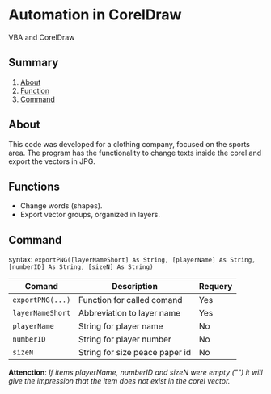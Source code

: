 # Automation in CorelDraw
VBA and CorelDraw

## Summary
1. [About](#about)
2. [Function](#function)
3. [Command](#command)

<div id="about" />

## About
This code was developed for a clothing company, focused on the sports area. The program has the functionality to change texts inside the corel and export the vectors in JPG.

<div id="function" />

## Functions

- Change words (shapes).
- Export vector groups, organized in layers.

<div id="command" />

## Command
syntax: ```exportPNG([layerNameShort] As String, [playerName] As String, [numberID] As String, [sizeN] As String)```

|Comand|Description|Requery|
| ---------- | ---------- | ---------- |
| ``exportPNG(...)`` | Function for called comand | Yes |
|  ``layerNameShort`` | Abbreviation to layer name | Yes |
|  ``playerName`` | String for player name | No |
|  ``numberID`` | String for player number | No |
|  ``sizeN`` | String for size peace paper id  | No |

**Attenction**: *If items playerName, numberID and sizeN were empty ("") it will give the impression that the item does not exist in the corel vector.*


